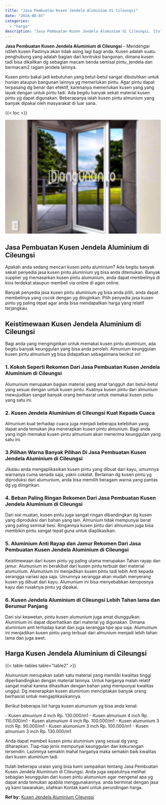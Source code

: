 ```yaml
---
title: "Jasa Pembuatan Kusen Jendela Aluminium di Cileungsi"
date: "2024-08-03"
categories: 
  - "harga"
description: "Jasa Pembuatan Kusen Jendela Aluminium di Cileungsi. Itulah beberapa uraian yang bisa kami sampaikan tentang Jasa Pembuatan Kusen Jendela Aluminium di Cileun..."
---
```


**Jasa Pembuatan Kusen Jendela Aluminium di Cileungsi** – Mendengar istileh kusen Pastinya akan tidak asing lagi bagi anda. Kusen adalah suatu penghubung yang adalah bagian dari kontruksi bangunan, dimana kusen tadi bisa dikaitkan dg sebagian macam benda semisal pintu, jendela dan bermacam2 ragam jendela lainnya.

Kusen pintu bakal jadi kebutuhan yang betul-betul sangat dibutuhkan untuk hunian ataupun bangunan lainnya yg memerlukan pintu. Agar pintu dapat terpasang dg benar dan efektif, karenanya memerlukan kusen yang yang layak dengan untuk pintu tadi. Ada begitu banyak sekali material kusen pintu yg dapat digunakan. Beberapanya ialah kusen pintu almunium yang banyak dipakai oleh masyarakat di luar sana.

{{< toc >}}

![Jasa Pembuatan Kusen Jendela Aluminium di Cileungsi](/images/harga-kusen-jendela-alumunium-03.png)

## Jasa Pembuatan Kusen Jendela Aluminium di Cileungsi

Apakah anda sedang mencari kusen pintu aluminium? Ada begitu banyak sekali penyedia jasa kusen pintu aluminium yg bisa anda ditemukan. Banyak supplier yg memasarkan kusen pintu alumunium, anda dapat membelinya di kios terdekat ataupun membeli via online di agen online.

Banyak penyedia jasa kusen pintu aluminium yg bisa anda pilih, anda dapat membelinya yang cocok dengan yg diinginkan. Pilih penyedia jasa kusen pintu yg paling tepat agar anda bisa mendapatkan harga yang relatif terjangkau.

## Keistimewaan Kusen Jendela Aluminium di Cileungsi

Bagi anda yang menginginkan untuk memakai kusen pintu aluminium, ada begitu banyak keunggulan yang bisa anda peroleh. Almunium keunggulan kusen pintu almunium yg bisa didapatkan sebagaimana berikut ini!

### 1\. Kokoh Seperti Rekomen Dari Jasa Pembuatan Kusen Jendela Aluminium di Cileungsi

Alumunium merupakan bagian material yang amat tangguh dan betul-betul yang sesuai dengan untuk kusen pintu. Kuatnya kusen pintu dari almunium mewujudkan sangat banyak orang berhasrat untuk memakai kusen pintu yang satu ini.

### 2\. Kusen Jendela Aluminium di Cileungsi Kuat Kepada Cuaca

Almunium kuat terhadap cuaca juga menjadi beberapa kelebihan yang dapat anda temukan jika menerapkan kusen pintu almunium. Bagi anda yang ingin memakai kusen pintu almunium akan menerima keunggulan yang satu ini.

### 3.Pilihan Warna Banyak Pilihan Di Jasa Pembuatan Kusen Jendela Aluminium di Cileungsi

Jikalau anda mengaplikasikan kusen pintu yang dibuat dari kayu, umumnya warnanya cuma senada saja, yakni cokelat. Berlainan dg kusen pintu yg diproduksi dari alumunium, anda bisa memilih beragam warna yang pantas dg yg diinginkan.

### 4\. Beban Paling Ringan Rekomen Dari Jasa Pembuatan Kusen Jendela Aluminium di Cileungsi

Dari sisi muatan, kusen pintu juga sangat ringan dibandingkan dg kusen yang diproduksi dari bahan yang lain. Almunium tidak mempunyai berat yang paling semisal besi. Ringannya kusen pintu dari almunium juga bisa membikin pintu sangat tepat guna untuk diaplikasikan.

### 5\. Aluminium Anti Rayap dan Jamur Rekomen Dari Jasa Pembuatan Kusen Jendela Aluminium di Cileungsi

Keistimewaan dari kusen pintu yg paling utama merupakan Tahan rayap dan jamur. Alumunium ini berakibat dari kusen pintu terbuat dari material alumunium. Alumunium ini menjadikan kusen pintu tadi lebih Anti kepada serangga variasi apa saja. Umumnya serangga akan mudah menyerang kusen yg dibuat dari kayu. Alumunium ini bisa menyebabkan keroposnya kayu dan rusaknya pintu yg dipakai.

### 6\. Kusen Jendela Aluminium di Cileungsi Lebih Tahan lama dan Berumur Panjang

Dari sisi keawetan, pintu kusen alumunium juga amat diunggulkan. Aluminium ini dapat diperhatikan dari material yg digunakan. Dimana aluminium anti terhadap karat dan juga serangga tipe apa saja. Alumunium ini menjadikan kusen pintu yang terbuat dari almunium menjadi lebih tahan lama dan juga awet.

## Harga Kusen Jendela Aluminium di Cileungsi

{{< table-tables table="table2" >}}

Alumunium merupakan salah satu material yang memiliki kwalitas tinggi diperbandingkan dengan material lainnya. Untuk harganya malah relatif sangat mahal karena dihasilkan dengan bahan yang mempunyai kwalitas unggul. Dg menerapkan kusen aluminium menciptakan banyak orang berhasrat untuk mengaplikasikannya.

Berikut beberapa list harga kusen alumunium yg bisa anda kenal:

\- Kusen almunium 4 inch Rp. 130.000/m1 - Kusen almunium 4 inch Rp. 110.000/m1 - Kusen alumunium 4 inch Rp. 100.000/m1 - Kusen alumunium 3 inch Rp. 90.000/m1 - Kusen alumunium 3 inch Rp. 100.000/m1 - Kusen almunium 3 inch Rp. 130.000/m1

Anda dapat membeli kusen pintu aluminium yang sesuai dg yang diharapkan. Tiap-tiap jenis mempunyai keunggulan dan kekurangan tersendiri. Lazimnya semakin mahal harganya maka semakin baik kwalitas dari kusen aluminium tadi.

Itulah beberapa uraian yang bisa kami sampaikan tentang Jasa Pembuatan Kusen Jendela Aluminium di Cileungsi. Anda juga sepatutnya melihat sebagian keunggulan dari kusen pintu alumunium agar mengenal apa yg dapat anda temukan apabila menggunakannya. anda berminat dengan jasa yg kami tawarakan, silahkan Kontak kami untuk perundingan harga.

**Ref by:** [Kusen Jendela Aluminium Cileungsi](https://id.wikipedia.org/wiki/Kusen)
